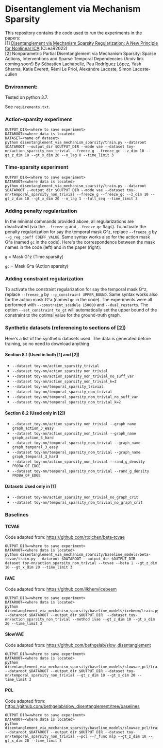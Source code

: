 # Disentanglement via Mechanism Sparsity

This repository contains the code used to run the experiments in the papers:<br>
[1] [Disentanglement via Mechanism Sparsity Regularization: A New Principle for Nonlinear ICA](https://arxiv.org/abs/2107.10098) (CLeaR2022)<br>
[2] Nonparametric Partial Disentanglement via Mechanism Sparsity: Sparse Actions, Interventions and Sparse Temporal Dependencies (Arxiv link coming soon!) 
By Sébastien Lachapelle, Pau Rodríguez López, Yash Sharma, Katie Everett, Rémi Le Priol, Alexandre Lacoste, Simon Lacoste-Julien

### Environment:

Tested on python 3.7.

See `requirements.txt`.

### Action-sparsity experiment
```
OUTPUT_DIR=<where to save experiment>
DATAROOT=<where data is located>
DATASET=<name of dataset>
python disentanglement_via_mechanism_sparsity/train.py --dataroot $DATAROOT --output_dir $OUTPUT_DIR --mode vae --dataset toy-nn/action_sparsity_non_trivial --freeze_g --freeze_gc --z_dim 10 --gt_z_dim 10 --gt_x_dim 20 --n_lag 0 --time_limit 3
```

### Time-sparsity experiment
```
OUTPUT_DIR=<where to save experiment>
DATAROOT=<where data is located>
python disentanglement_via_mechanism_sparsity/train.py --dataroot $DATAROOT --output_dir $OUTPUT_DIR --mode vae --dataset toy-nn/temporal_sparsity_non_trivial --freeze_g --freeze_gc --z_dim 10 --gt_z_dim 10 --gt_x_dim 20 --n_lag 1 --full_seq --time_limit 3
```

### Adding penalty regularization
In the minimal commands provided above, all regularizations are deactivated (via the `--freeze_g` and `--freeze_gc` flags). 
To activate the penalty regularization for say the temporal mask G^z, replace `--freeze_g` by `--g_reg_coeff COEFF_VALUE`. 
Same syntax works also for the action mask G^a (named `gc` in the code). Here's the correspondence between the mask names in the code (left) and in the paper (right):

`g` = Mask G^z (Time sparsity)

`gc` = Mask G^a (Action sparsity)

### Adding constraint regularization
To activate the constraint regularization for say the temporal mask G^z, replace `--freeze_g` by `--g_constraint UPPER_BOUND`. 
Same syntax works also for the action mask G^a (named `gc` in the code). 
The experiments were all performed with `--constraint_scedule 150000` and `--dual_restarts`. 
The option `--set_constraint_to_gt` will automatically set the upper bound of the constraint to the optimal value for the ground-truth graph.

### Synthetic datasets (referencing to sections of [2])
Here's a list of the synthetic datasets used. The data is generated before training, so no need to download anything.

#### Section 8.1 (Used in both [1] and [2])

- `--dataset toy-nn/action_sparsity_trivial` 
- `--dataset toy-nn/action_sparsity_non_trivial`
- `--dataset toy-nn/action_sparsity_non_trivial_no_suff_var`
- `--dataset toy-nn/action_sparsity_non_trivial_k=2`
- `--dataset toy-nn/temporal_sparsity_trivial`
- `--dataset toy-nn/temporal_sparsity_non_trivial`
- `--dataset toy-nn/temporal_sparsity_non_trivial_no_suff_var`
- `--dataset toy-nn/temporal_sparsity_non_trivial_k=2`

#### Section 8.2 (Used only in [2])
- `--dataset toy-nn/action_sparsity_non_trivial --graph_name graph_action_3_easy`
- `--dataset toy-nn/action_sparsity_non_trivial --graph_name graph_action_3_hard`
- `--dataset toy-nn/temporal_sparsity_non_trivial --graph_name graph_temporal_3_easy`
- `--dataset toy-nn/temporal_sparsity_non_trivial --graph_name graph_temporal_3_hard`
- `--dataset toy-nn/action_sparsity_non_trivial --rand_g_density PROBA_OF_EDGE`
- `--dataset toy-nn/temporal_sparsity_non_trivial --rand_g_density PROBA_OF_EDGE`


#### Datasets Used only in [1]
- `--dataset toy-nn/action_sparsity_non_trivial_no_graph_crit`
- `--dataset toy-nn/temporal_sparsity_non_trivial_no_graph_crit` 

### Baselines
#### TCVAE
Code adapted from: https://github.com/rtqichen/beta-tcvae
```
OUTPUT_DIR=<where to save experiment>
DATAROOT=<where data is located>
python disentanglement_via_mechanism_sparsity/baseline_models/beta-tcvae/train.py --dataroot $DATAROOT --output_dir $OUTPUT_DIR  --dataset toy-nn/action_sparsity_non_trivial --tcvae --beta 1 --gt_z_dim 10 --gt_x_dim 20 --time_limit 3
```

#### iVAE
Code adapted from: https://github.com/ilkhem/icebeem
```
OUTPUT_DIR=<where to save experiment>
DATAROOT=<where data is located>
python disentanglement_via_mechanism_sparsity/baseline_models/icebeem/train.py --dataroot $DATAROOT --output_dir $OUTPUT_DIR  --dataset toy-nn/action_sparsity_non_trivial --method ivae --gt_z_dim 10 --gt_x_dim 20 --time_limit 3
```

#### SlowVAE
Code adapted from: https://github.com/bethgelab/slow_disentanglement
```
OUTPUT_DIR=<where to save experiment>
DATAROOT=<where data is located>
python disentanglement_via_mechanism_sparsity/baseline_models/slowvae_pcl/train.py --dataroot $DATAROOT --output_dir $OUTPUT_DIR --dataset toy-nn/temporal_sparsity_non_trivial --gt_z_dim 10 --gt_x_dim 20 --time_limit 3
```

#### PCL
Code adapted from: https://github.com/bethgelab/slow_disentanglement/tree/baselines
```
OUTPUT_DIR=<where to save experiment>
DATAROOT=<where data is located>
python disentanglement_via_mechanism_sparsity/baseline_models/slowvae_pcl/train.py --dataroot $DATAROOT --output_dir $OUTPUT_DIR --dataset toy-nn/temporal_sparsity_non_trivial --pcl --r_func mlp --gt_z_dim 10 --gt_x_dim 20 --time_limit 3
```



